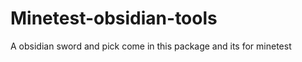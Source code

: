 Minetest-obsidian-tools
=======================

A obsidian sword and pick come in this package and its for minetest
